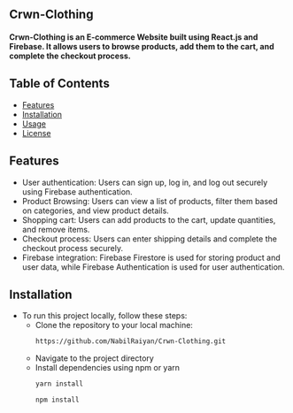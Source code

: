 ## Crwn-Clothing
#### Crwn-Clothing is an E-commerce Website built using React.js and Firebase. It allows users to browse products, add them to the cart, and complete the checkout process.

## Table of Contents
  - [Features](#features)
  - [Installation](#installation)
  - [Usage](#usages)
  - [License](#license)

## Features
  - User authentication: Users can sign up, log in, and log out securely using Firebase authentication.
  - Product Browsing: Users can view a list of products, filter them based on categories, and view product details.
  - Shopping cart: Users can add products to the cart, update quantities, and remove items.
  - Checkout process: Users can enter shipping details and complete the checkout process securely.
  - Firebase integration: Firebase Firestore is used for storing product and user data, while Firebase Authentication is used for user authentication.

## Installation
  - To run this project locally, follow these steps:
    - Clone the repository to your local machine:
      ``` bash
      https://github.com/NabilRaiyan/Crwn-Clothing.git
      ```
    - Navigate to the project directory
    - Install dependencies using npm or yarn
      ``` bash
      yarn install
      ```
      ``` bash
      npm install
      ```
    
